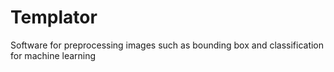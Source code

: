 # Templator
Software for preprocessing images such as bounding box and classification for machine learning  

